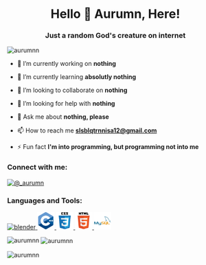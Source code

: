 <h1 align="center">Hello 👋 Aurumn, Here!</h1>
<h3 align="center">Just a random God's creature on internet</h3>

<p align="left"> <img src="https://komarev.com/ghpvc/?username=aurumnn&label=Profile%20views&color=0e75b6&style=flat" alt="aurumnn" /> </p>

- 🔭 I’m currently working on **nothing**

- 🌱 I’m currently learning **absolutly nothing**

- 👯 I’m looking to collaborate on **nothing**

- 🤝 I’m looking for help with **nothing**

- 💬 Ask me about **nothing, please**

- 📫 How to reach me **slsblqtrnnisa12@gmail.com**

- ⚡ Fun fact **I'm into programming, but programming not into me**

<h3 align="left">Connect with me:</h3>
<p align="left">
<a href="https://instagram.com/_aurumn" target="blank"><img align="center" src="https://raw.githubusercontent.com/rahuldkjain/github-profile-readme-generator/master/src/images/icons/Social/instagram.svg" alt="@_aurumn" height="30" width="40" /></a>
</p>

<h3 align="left">Languages and Tools:</h3>
<p align="left"> <a href="https://www.blender.org/" target="_blank" rel="noreferrer"> <img src="https://download.blender.org/branding/community/blender_community_badge_white.svg" alt="blender" width="40" height="40"/> </a> <a href="https://www.w3schools.com/cpp/" target="_blank" rel="noreferrer"> <img src="https://raw.githubusercontent.com/devicons/devicon/master/icons/cplusplus/cplusplus-original.svg" alt="cplusplus" width="40" height="40"/> </a> <a href="https://www.w3schools.com/css/" target="_blank" rel="noreferrer"> <img src="https://raw.githubusercontent.com/devicons/devicon/master/icons/css3/css3-original-wordmark.svg" alt="css3" width="40" height="40"/> </a> <a href="https://www.w3.org/html/" target="_blank" rel="noreferrer"> <img src="https://raw.githubusercontent.com/devicons/devicon/master/icons/html5/html5-original-wordmark.svg" alt="html5" width="40" height="40"/> </a> <a href="https://www.mysql.com/" target="_blank" rel="noreferrer"> <img src="https://raw.githubusercontent.com/devicons/devicon/master/icons/mysql/mysql-original-wordmark.svg" alt="mysql" width="40" height="40"/> </a> </p>

<p><img align="left" src="https://github-readme-stats.vercel.app/api/top-langs?username=aurumnn&show_icons=true&locale=en&layout=compact" alt="aurumnn" /></p>

<p>&nbsp;<img align="center" src="https://github-readme-stats.vercel.app/api?username=aurumnn&show_icons=true&locale=en" alt="aurumnn" /></p>

<p><img align="center" src="https://github-readme-streak-stats.herokuapp.com/?user=aurumnn&" alt="aurumnn" /></p>
